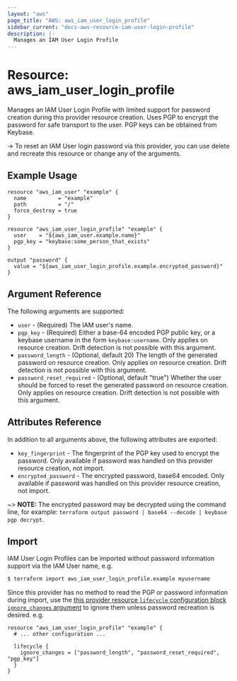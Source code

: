 ```yaml
---
layout: "aws"
page_title: "AWS: aws_iam_user_login_profile"
sidebar_current: "docs-aws-resource-iam-user-login-profile"
description: |-
  Manages an IAM User Login Profile
---
```


# Resource: aws_iam_user_login_profile

Manages an IAM User Login Profile with limited support for password creation during this provider resource creation. Uses PGP to encrypt the password for safe transport to the user. PGP keys can be obtained from Keybase.

-> To reset an IAM User login password via this provider, you can use delete and recreate this resource or change any of the arguments.

## Example Usage

```hcl
resource "aws_iam_user" "example" {
  name          = "example"
  path          = "/"
  force_destroy = true
}

resource "aws_iam_user_login_profile" "example" {
  user    = "${aws_iam_user.example.name}"
  pgp_key = "keybase:some_person_that_exists"
}

output "password" {
  value = "${aws_iam_user_login_profile.example.encrypted_password}"
}
```

## Argument Reference

The following arguments are supported:

* `user` - (Required) The IAM user's name.
* `pgp_key` - (Required) Either a base-64 encoded PGP public key, or a keybase username in the form `keybase:username`. Only applies on resource creation. Drift detection is not possible with this argument.
* `password_length` - (Optional, default 20) The length of the generated password on resource creation. Only applies on resource creation. Drift detection is not possible with this argument.
* `password_reset_required` - (Optional, default "true") Whether the user should be forced to reset the generated password on resource creation. Only applies on resource creation. Drift detection is not possible with this argument.

## Attributes Reference

In addition to all arguments above, the following attributes are exported:

* `key_fingerprint` - The fingerprint of the PGP key used to encrypt the password. Only available if password was handled on this provider resource creation, not import.
* `encrypted_password` - The encrypted password, base64 encoded. Only available if password was handled on this provider resource creation, not import.

~> **NOTE:** The encrypted password may be decrypted using the command line,
   for example: `terraform output password | base64 --decode | keybase pgp decrypt`.

## Import

IAM User Login Profiles can be imported without password information support via the IAM User name, e.g.

```sh
$ terraform import aws_iam_user_login_profile.example myusername
```

Since this provider has no method to read the PGP or password information during import, use the [this provider resource `lifecycle` configuration block `ignore_changes` argument](https://www.terraform.io/docs/configuration/resources.html#ignore_changes) to ignore them unless password recreation is desired. e.g.

```hcl
resource "aws_iam_user_login_profile" "example" {
  # ... other configuration ...

  lifecycle {
    ignore_changes = ["password_length", "password_reset_required", "pgp_key"]
  }
}
```
